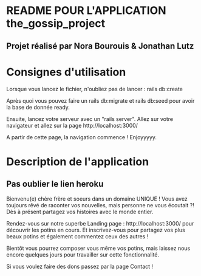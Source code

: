 # README POUR L'APPLICATION the_gossip_project


## Projet réalisé par Nora Bourouis & Jonathan Lutz



# Consignes d'utilisation

Lorsque vous lancez le fichier, n'oubliez pas de lancer :
rails db:create

Après quoi vous pouvez faire un rails db:migrate
et rails db:seed pour avoir la base de donnée ready.

Ensuite, lancez votre serveur avec un "rails server". 
Allez sur votre navigateur et allez sur la page http://localhost:3000/

A partir de cette page, la navigation commence ! Enjoyyyyy.


# Description de l'application

## Pas oublier le lien heroku ###

Bienvenu(e) chère frère et soeurs dans un domaine UNIQUE ! Vous avez toujours rêvé de raconter vos nouvelles, mais personne ne vous écoutait ?! Dès à présent partagez vos histoires avec le monde entier.

Rendez-vous sur notre superbe Landing page : http://localhost:3000/ pour découvrir les potins en cours.
Et inscrivez-vous pour partagez vos plus beaux potins et également commentez ceux des autres !

Bientôt vous pourrez composer vous même vos potins, mais laissez nous encore quelques jours pour travailler sur cette fonctionnalité.

Si vous voulez faire des dons passez par la page Contact !





